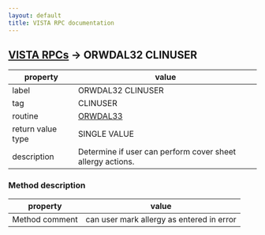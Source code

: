```yaml
---
layout: default
title: VISTA RPC documentation
---
```




## [VISTA RPCs](TableOfContent.md) &#8594; ORWDAL32 CLINUSER 

 property | value 
--- | --- 
 label | ORWDAL32 CLINUSER
 tag | CLINUSER
 routine | [ORWDAL33](http://code.osehra.org/dox/Routine_ORWDAL33_source.html)
 return value type | SINGLE VALUE
 description | Determine if user can perform cover sheet allergy actions.


### Method description

 property | value 
--- | --- 
 Method comment | can user mark allergy as entered in error